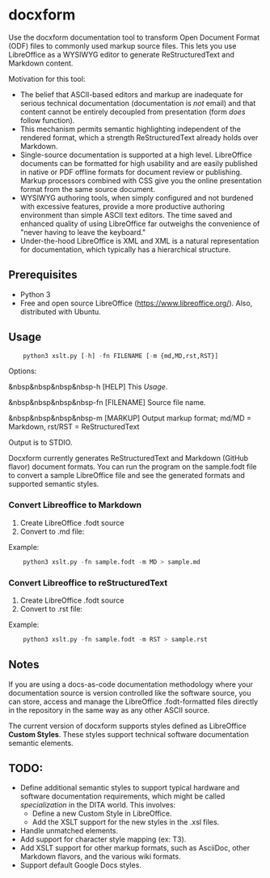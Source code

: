 # docxform

Use the docxform documentation tool to transform Open Document Format (ODF) files to commonly used markup source files. This lets you use LibreOffice as a WYSIWYG editor to generate ReStructuredText and Markdown content.

Motivation for this tool:

- The belief that ASCII-based editors and markup are inadequate for serious technical documentation (documentation is *not* email) and that content cannot be entirely decoupled from presentation (form *does* follow function).
- This mechanism permits semantic highlighting independent of the rendered format, which a strength ReStructuredText already holds over Markdown.
- Single-source documentation is supported at a high level. LibreOffice documents can be formatted for high usability and are easily published in native or PDF offline formats for document review or publishing. Markup processors combined with CSS give you the online presentation format from the same source document.
- WYSIWYG authoring tools, when simply configured and not burdened with excessive features, provide a more productive authoring environment than simple ASCII text editors. The time saved and enhanced quality of using LibreOffice far outweighs the convenience of "never having to leave the keyboard."
- Under-the-hood LibreOffice is XML and XML is a natural representation for documentation, which typically has a hierarchical structure.

## Prerequisites

- Python 3
- Free and open source LibreOffice (https://www.libreoffice.org/). Also, distributed with Ubuntu.

## Usage

``` python
    python3 xslt.py [-h] -fn FILENAME [-m {md,MD,rst,RST}]
```

Options:

&nbsp&nbsp&nbsp&nbsp-h [HELP] This *Usage*.


&nbsp&nbsp&nbsp&nbsp-fn [FILENAME] Source file name.

&nbsp&nbsp&nbsp&nbsp-m [MARKUP] Output markup format; md/MD = Markdown, rst/RST = ReStructuredText

Output is to STDIO.

Docxform currently generates ReStructuredText and Markdown (GitHub flavor) document formats. You can run the program on the sample.fodt file to convert a sample LibreOffice file and see the generated formats and supported semantic styles.

### Convert Libreoffice to Markdown

1. Create LibreOffice .fodt source
2. Convert to .md file:

Example:

``` python
    python3 xslt.py -fn sample.fodt -m MD > sample.md
```

### Convert Libreoffice to reStructuredText

1. Create LibreOffice .fodt source
2. Convert to .rst file:

Example:

``` python
    python3 xslt.py -fn sample.fodt -m RST > sample.rst
```

## Notes

If you are using a docs-as-code documentation methodology where your documentation source is version controlled like the software source, you can store, access and manage the LibreOffice .fodt-formatted files directly in the repository in the same way as any other ASCII source.

The current version of docxform supports styles defined as LibreOffice **Custom Styles**. These styles support technical software documentation semantic elements.

## TODO:

- Define additional semantic styles to support typical hardware and software documentation requirements, which might be called *specialization* in the DITA world. This involves:
    - Define a new Custom Style in LibreOffice.
    - Add the XSLT support for the new styles in the .xsl files.
- Handle unmatched elements.
- Add support for character style mapping (ex: T3).
- Add XSLT support for other markup formats, such as AsciiDoc, other Markdown flavors, and the various wiki formats.
- Support default Google Docs styles.
